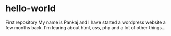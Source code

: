 # hello-world
First repository
My name is Pankaj and I have started a wordpress website a few months back.
I'm learing about html, css, php and a lot of other things...
